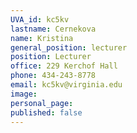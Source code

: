 ```yaml
---
UVA_id: kc5kv
lastname: Cernekova
name: Kristina
general_position: lecturer
position: Lecturer
office: 229 Kerchof Hall
phone: 434-243-8778
email: kc5kv@virginia.edu
image: 
personal_page:
published: false
---
```

